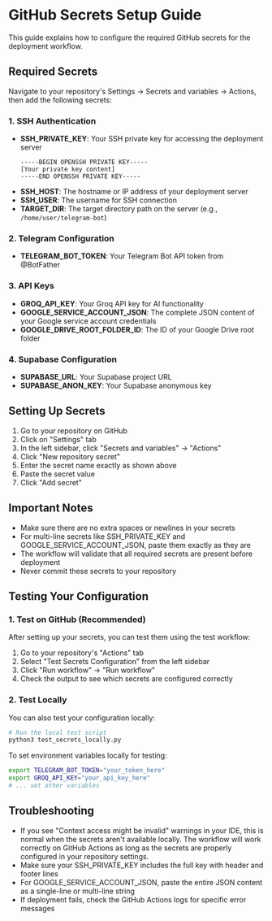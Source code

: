 # GitHub Secrets Setup Guide

This guide explains how to configure the required GitHub secrets for the deployment workflow.

## Required Secrets

Navigate to your repository's Settings → Secrets and variables → Actions, then add the following secrets:

### 1. SSH Authentication
- **SSH_PRIVATE_KEY**: Your SSH private key for accessing the deployment server
  ```
  -----BEGIN OPENSSH PRIVATE KEY-----
  [Your private key content]
  -----END OPENSSH PRIVATE KEY-----
  ```
- **SSH_HOST**: The hostname or IP address of your deployment server
- **SSH_USER**: The username for SSH connection
- **TARGET_DIR**: The target directory path on the server (e.g., `/home/user/telegram-bot`)

### 2. Telegram Configuration
- **TELEGRAM_BOT_TOKEN**: Your Telegram Bot API token from @BotFather

### 3. API Keys
- **GROQ_API_KEY**: Your Groq API key for AI functionality
- **GOOGLE_SERVICE_ACCOUNT_JSON**: The complete JSON content of your Google service account credentials
- **GOOGLE_DRIVE_ROOT_FOLDER_ID**: The ID of your Google Drive root folder

### 4. Supabase Configuration
- **SUPABASE_URL**: Your Supabase project URL
- **SUPABASE_ANON_KEY**: Your Supabase anonymous key

## Setting Up Secrets

1. Go to your repository on GitHub
2. Click on "Settings" tab
3. In the left sidebar, click "Secrets and variables" → "Actions"
4. Click "New repository secret"
5. Enter the secret name exactly as shown above
6. Paste the secret value
7. Click "Add secret"

## Important Notes

- Make sure there are no extra spaces or newlines in your secrets
- For multi-line secrets like SSH_PRIVATE_KEY and GOOGLE_SERVICE_ACCOUNT_JSON, paste them exactly as they are
- The workflow will validate that all required secrets are present before deployment
- Never commit these secrets to your repository

## Testing Your Configuration

### 1. Test on GitHub (Recommended)
After setting up your secrets, you can test them using the test workflow:

1. Go to your repository's "Actions" tab
2. Select "Test Secrets Configuration" from the left sidebar
3. Click "Run workflow" → "Run workflow"
4. Check the output to see which secrets are configured correctly

### 2. Test Locally
You can also test your configuration locally:

```bash
# Run the local test script
python3 test_secrets_locally.py
```

To set environment variables locally for testing:
```bash
export TELEGRAM_BOT_TOKEN="your_token_here"
export GROQ_API_KEY="your_api_key_here"
# ... set other variables
```

## Troubleshooting

- If you see "Context access might be invalid" warnings in your IDE, this is normal when the secrets aren't available locally. The workflow will work correctly on GitHub Actions as long as the secrets are properly configured in your repository settings.
- Make sure your SSH_PRIVATE_KEY includes the full key with header and footer lines
- For GOOGLE_SERVICE_ACCOUNT_JSON, paste the entire JSON content as a single-line or multi-line string
- If deployment fails, check the GitHub Actions logs for specific error messages